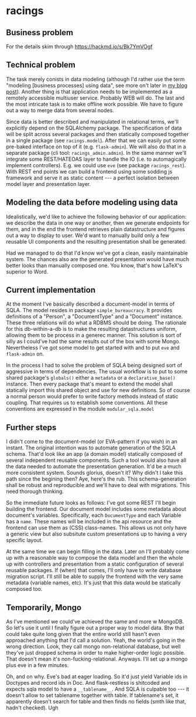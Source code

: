 #   racings


## Business problem

For the details skim through https://hackmd.io/s/Bk7YmVOgf


## Technical problem

The task merely conists in data modeling (although I'd rather use the term
"modeling [business processes] using data", see more on't later in [my blog
post](https://newkozlukov.github.io/programming/2018/02/06/data-models/)).
Another thing is that application needs to be implemented as a remotely
accessible multiuser service. Probably WEB will do. The last and the most
intricate task is to make offline work possible. We have to figure out a way to
merge data from several nodes.

Since data is better described and manipulated in relational terms, we'll
explicitly depend on the SQLAlchemy package.
The specification of data will be split across several packages and then
statically composed together in a single package (see `racings.model`).
After that we can easily put some pre-baked interface on top of it (e.g.
`flask-admin`). We will also do that in a separate package (cli tool:
`racings_admin.admin`). In the same manner we'll integrate some REST/HATEOAS
layer to handle the IO (i.e. to automagically implement controllers). E.g. we
could use `eve` (see package `racings_rest`).
With REST end points we can build a frontend using some sodding js framework and
serve it as static content --- a perfect isolation between model layer and
presentation layer.

## Modeling the data before modeling using data

Idealistically, we'd like to achieve the following behavior of our application:
we describe the data in one way or another, then we generate endpoints for them,
and in the end the frontend retrieves plain datastructure and figures out a way
to display to user. We'd want to manually build only a few reusable UI
components and the resulting presentation shall be generated.

Had we managed to do that I'd know we've got a clean, easily maintainable
system. The chances also are the generated presentation would have much better
looks than manually composed one. You know, that's how LaTeX's superior to Word.


## Current implementation

At the moment I've basically described a document-model in terms of SQLA.
The model resides in package `simple_bureaucracy`. It provides definitions of a
"Person", a "DocumentType" and a "Document" instance. These three relations will
do what a RDBMS should be doing. The rationale for this db-within-a-db is to
make the resulting datastructures uniform, allowing them to be process in a
generec manner. This solution is sort of silly as I could've had the same
results out of the box with some Mongo. Nevertheless I've got some model to get
started with and to put `eve` and `flask-admin` on.

In the process I had to solve the problem of SQLA being designed sort of
aggressive in terms of dependencies. The usual workflow is to put to
some shared package's `globals()` either a `metadata` or a `declarative_base()`
instance. Then every package that's meant to extend the model shall statically
import this shared object and use for new definitions.
So of course a normal person would prefer to write factory methods instead of
static coupling. That requires us to establish some conventions.
All these conventions are expressed in the module `modular_sqla.model`

## Further steps

I didn't come to the document-model (or EVA-pattern if you wish) in an instant.
The original intention was to automate generation of the SQLA schema. That'd
look like an app (a domain model) statically composed of several independent
reusable components. Such a tool would also have all the data needed to automate
the presentation generation. It'd be a much more consistent system.
Sounds glorius, doesn't it? Why didn't I take this path since the begining then?
Aye, here's the rub. This schema-generation shall be robust and reproducible and
we'll have to deal with migrations. This need thorough thinking.

So the immediate future looks as follows: I've got some REST I'll begin building
the frontend. Our document model includes some metadata about document's
variables. Specifically, each `DocumentType` and each Variable has a `name`.
These names will be included in the api resource and the frontend can use them
as (CSS) class-names. This allows us not only have a generic view but also
subsitute custom presentations up to having a very specific layout.

At the same time we can begin filling in the data.
Later on I'll probably come up with a reasonable way to compose the data model
and then the whole up with controllers and presentation from a static
configuration of several reusable packages.
If (when) that comes, I'll only have to write database migration script. I'll
still be able to supply the frontend with the very same metadata (variable
names, etc). It's just that this data would be statically composed too.

## Temporarily, Mongo

As I've mentioned we could've achieved the same and more w MongoDB. So let's use
it until I finally figure out a proper way to model data. Btw that could take
quite long given that the entire world still hasn't even approached anything
that I'd call a solution. Yeah, the world's going in the wrong direction. Look,
they call mongo non-relational database, but well they've just dropped schema in
order to make higher-order logic possible. That doesn't mean it's
non-fucking-relational. Anyways. I'll set up a mongo plus eve in a few minutes.

Oh, and on why. Eve's bad at eager loading. So it'd just yield Variable ids in
Doctypes and record ids in Doc. And flask-restless is shitcoded and expects sqla
model to have a `__tablename__`. And SQLA is culpable too --- it doesn't allow
to set tablename together with table. If tablename's set, it apparently doesn't
search for table and then finds no fields (smth like that, hadn't checked). Ugh
